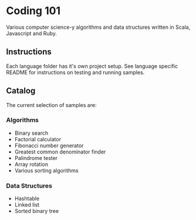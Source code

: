 # Coding 101

Various computer science-y algorithms and data structures written in Scala, Javascript and Ruby.

## Instructions

Each language folder has it's own project setup. See language specific README for instructions on testing and running samples.

## Catalog

The current selection of samples are:

### Algorithms

* Binary search
* Factorial calculator
* Fibonacci number generator
* Greatest common denominator finder
* Palindrome tester
* Array rotation
* Various sorting algorithms

### Data Structures

* Hashtable
* Linked list
* Sorted binary tree

